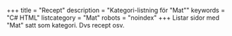 +++
title = "Recept"
description = "Kategori-listning för \"Mat\""
keywords = "C# HTML"
listcategory = "Mat"
robots = "noindex"
+++
Listar sidor med "Mat" satt som kategori. Dvs recept osv.

